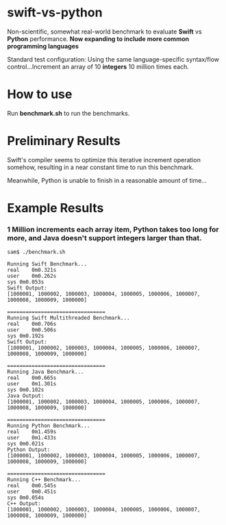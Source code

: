 # swift-vs-python

Non-scientific, somewhat real-world benchmark to evaluate **Swift** vs **Python** performance. **Now expanding to include more common programming languages**

Standard test configuration: 
  Using the same language-specific syntax/flow control...Increment an array of 10 **integers** 10 million times each.

# How to use

Run **benchmark.sh** to run the benchmarks.

# Preliminary Results

Swift's compiler seems to optimize this iterative increment operation somehow, resulting in a near constant time to run this benchmark.

Meanwhile, Python is unable to finish in a reasonable amount of time...

# Example Results

### 1 Million increments each array item, Python takes too long for more, and Java doesn't support integers larger than that.

```
sam$ ./benchmark.sh 

Running Swift Benchmark...
real	0m0.321s
user	0m0.262s
sys	0m0.053s
Swift Output:
[1000001, 1000002, 1000003, 1000004, 1000005, 1000006, 1000007, 1000008, 1000009, 1000000]

================================
Running Swift Multithreaded Benchmark...
real	0m0.706s
user	0m0.506s
sys	0m0.192s
Swift Output:
[1000001, 1000002, 1000003, 1000004, 1000005, 1000006, 1000007, 1000008, 1000009, 1000000]

================================
Running Java Benchmark...
real	0m0.665s
user	0m1.301s
sys	0m0.102s
Java Output:
[1000001, 1000002, 1000003, 1000004, 1000005, 1000006, 1000007, 1000008, 1000009, 1000000]

================================
Running Python Benchmark...
real	0m1.459s
user	0m1.433s
sys	0m0.021s
Python Output:
[1000001, 1000002, 1000003, 1000004, 1000005, 1000006, 1000007, 1000008, 1000009, 1000000]

================================
Running C++ Benchmark...
real	0m0.545s
user	0m0.451s
sys	0m0.054s
C++ Output:
[1000001, 1000002, 1000003, 1000004, 1000005, 1000006, 1000007, 1000008, 1000009, 1000000]
```

